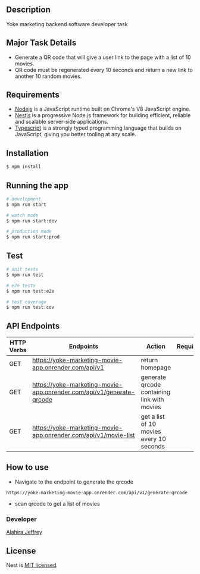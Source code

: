 ## Description
Yoke marketing backend software developer task

## Major Task Details
- Generate a QR code that will give a user link to the page with a list of 10 movies.
- QR code must be regenerated every 10 seconds and return a new link to another 10 random movies.

## Requirements

- [Nodejs](https://nodejs.org/en/) is a JavaScript runtime built on Chrome's V8 JavaScript engine.
- [Nestjs](https://nestjs.com/) is a progressive Node.js framework for building efficient, reliable and scalable server-side applications.
- [Typescript](https://www.typescriptlang.org/) is a strongly typed programming language that builds on JavaScript, giving you better tooling at any scale.

## Installation

```bash
$ npm install
```

## Running the app

```bash
# development
$ npm run start

# watch mode
$ npm run start:dev

# production mode
$ npm run start:prod
```

## Test

```bash
# unit tests
$ npm run test

# e2e tests
$ npm run test:e2e

# test coverage
$ npm run test:cov
```

## API Endpoints
| HTTP Verbs | Endpoints | Action | Required |
| --- | --- | --- | --- |
| GET | https://yoke-marketing-movie-app.onrender.com/api/v1 | return homepage| |
| GET | https://yoke-marketing-movie-app.onrender.com/api/v1/generate-qrcode | generate qrcode containing link with movies| |
| GET | https://yoke-marketing-movie-app.onrender.com/api/v1/movie-list | get a list of 10 movies every 10 seconds| |

## How to use
- Navigate to the endpoint to generate the qrcode 
```
https://yoke-marketing-movie-app.onrender.com/api/v1/generate-qrcode
```
- scan qrcode to get a list of movies
### Developer

[Alahira Jeffrey](https://github.com/alahirajeffrey)

## License

Nest is [MIT licensed](LICENSE).

